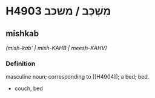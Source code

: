 # H4903 מִשְׁכַּב / משכב

## mishkab

_(mish-kab' | mish-KAHB | meesh-KAHV)_

### Definition

masculine noun; corresponding to [[H4904]]; a bed; bed.

- couch, bed
